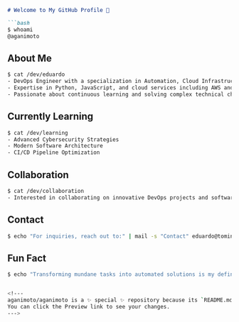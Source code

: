 
```markdown
# Welcome to My GitHub Profile 👋

```bash
$ whoami
@aganimoto
```

## About Me
```bash
$ cat /dev/eduardo
- DevOps Engineer with a specialization in Automation, Cloud Infrastructure, and Secure Development.
- Expertise in Python, JavaScript, and cloud services including AWS and Azure.
- Passionate about continuous learning and solving complex technical challenges.
```

## Currently Learning
```bash
$ cat /dev/learning
- Advanced Cybersecurity Strategies
- Modern Software Architecture
- CI/CD Pipeline Optimization
```

## Collaboration
```bash
$ cat /dev/collaboration
- Interested in collaborating on innovative DevOps projects and software development initiatives.
```

## Contact
```bash
$ echo "For inquiries, reach out to:" | mail -s "Contact" eduardo@tomina.ga
```

## Fun Fact
```bash
$ echo "Transforming mundane tasks into automated solutions is my definition of excitement."


<!---
aganimoto/aganimoto is a ✨ special ✨ repository because its `README.md` (this file) appears on your GitHub profile.
You can click the Preview link to see your changes.
--->
